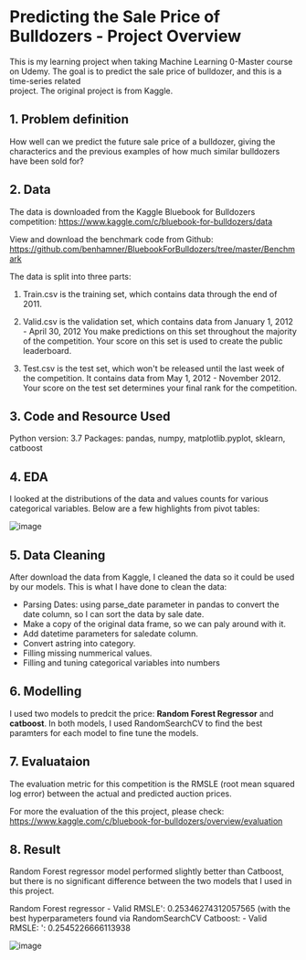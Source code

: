 # Predicting the Sale Price of Bulldozers - Project Overview

This is my learning project when taking Machine Learning 0-Master course on Udemy. The goal is to predict the sale price of bulldozer, and this is a time-series related  
project. The original project is from Kaggle.

## 1. Problem definition
How well can we predict the future sale price of a bulldozer, giving the characterics and the previous examples of how much similar bulldozers have been sold for?

## 2. Data
The data is downloaded from the Kaggle Bluebook for Bulldozers competition: https://www.kaggle.com/c/bluebook-for-bulldozers/data

View and download the benchmark code from Github:
https://github.com/benhamner/BluebookForBulldozers/tree/master/Benchmark


The data  is split into three parts:

1. Train.csv is the training set, which contains data through the end of 2011.

2. Valid.csv is the validation set, which contains data from January 1, 2012 - April 30, 2012 You make predictions on this set throughout the majority of the competition. Your score on this set is used to create the public leaderboard.

3. Test.csv is the test set, which won't be released until the last week of the competition. It contains data from May 1, 2012 - November 2012. Your score on the test set determines your final rank for the competition.

## 3. Code and Resource Used
Python version: 3.7
Packages:  pandas, numpy, matplotlib.pyplot, sklearn, catboost

## 4. EDA
I looked at the distributions of the data and values counts for various categorical variables. Below are a few highlights from  pivot tables:

![image](https://user-images.githubusercontent.com/70978272/133983825-f60e7ec8-34e2-46b3-897a-63eed1ee8787.png)


## 5. Data Cleaning
After download the data from Kaggle, I cleaned the data so it could be used by our models. This is what I have done to clean the data:

* Parsing Dates: using parse_date parameter in pandas to convert the date column, so I can sort the data by sale date.
* Make a copy of the original data frame, so we can paly around with it.
* Add datetime parameters for saledate column.
* Convert astring into category.
* Filling missing nummerical values.
* Filling and tuning categorical variables into numbers

## 6. Modelling
I used two models to predcit the price: **Random Forest Regressor** and **catboost**. In both models, I used RandomSearchCV to find the best paramters for each model to fine tune
the models.


## 7. Evaluataion
The evaluation metric for this competition is the RMSLE (root mean squared log error) between the actual and predicted auction prices.

For more the evaluation of the this project, please check:
https://www.kaggle.com/c/bluebook-for-bulldozers/overview/evaluation

## 8. Result
Random Forest regressor model performed slightly better than Catboost, but there is no significant difference between the two models that I used in this project.

Random Forest regressor - Valid RMSLE': 0.25346274312057565 (with the best hyperparameters found via  RandomSearchCV 
Catboost: - Valid RMSLE: ': 0.2545226666113938

![image](https://user-images.githubusercontent.com/70978272/135902797-88893a98-b009-494b-8e60-812b0abd79d8.png)


